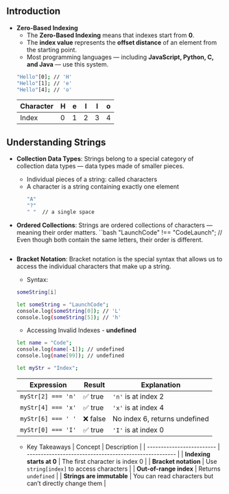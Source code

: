 ## Introduction  
- **Zero-Based Indexing**
    * The **Zero-Based Indexing** means that indexes start from **0**.
    * The **index value** represents the **offset distance** of an element from the starting point.  
    * Most programming languages — including **JavaScript, Python, C, and Java** — use this system.
    ```bash
    "Hello"[0]; // 'H'
    "Hello"[1]; // 'e'
    "Hello"[4]; // 'o'
    ```
    | Character | H | e | l | l | o |
    | --------- | - | - | - | - | - |
    | Index     | 0 | 1 | 2 | 3 | 4 |

## Understanding Strings
- **Collection Data Types**: Strings belong to a special category of collection data types — data types made of smaller pieces.
    * Individual pieces of a string: called characters
    * A character is a string containing exactly one element
        ```bash
        "A"
        "?"
        " "  // a single space
        ```

- **Ordered Collections**: Strings are ordered collections of characters — meaning their order matters.
    ``bash
    "LaunchCode" !== "CodeLaunch"; // Even though both contain the same letters, their order is different.
    ```               
- **Bracket Notation**: Bracket notation is the special syntax that allows us to access the individual characters that make up a string.
    * Syntax:
    ```bash
    someString[i]
    ```
    ```bash
    let someString = "LaunchCode";
    console.log(someString[0]); // 'L'
    console.log(someString[5]); // 'h'
    ```
    * Accessing Invalid Indexes - **undefined**
    ```bash
    let name = "Code";
    console.log(name[-1]); // undefined
    console.log(name[99]); // undefined
    ```
    ```bash
    let myStr = "Index";
    ```
    | Expression         | Result  | Explanation                   |
    | ------------------ | ------- | ----------------------------- |
    | `myStr[2] === 'n'` | ✅ true  | `'n'` is at index 2           |
    | `myStr[4] === 'x'` | ✅ true  | `'x'` is at index 4           |
    | `myStr[6] === ' '` | ❌ false | No index 6, returns undefined |
    | `myStr[0] === 'I'` | ✅ true  | `'I'` is at index 0           |
    * Key Takeaways
    | Concept                   | Description                                            |
    | ------------------------- | ------------------------------------------------------ |
    | **Indexing starts at 0**  | The first character is index 0                         |
    | **Bracket notation**      | Use `string[index]` to access characters               |
    | **Out-of-range index**    | Returns `undefined`                                    |
    | **Strings are immutable** | You can read characters but can’t directly change them |



